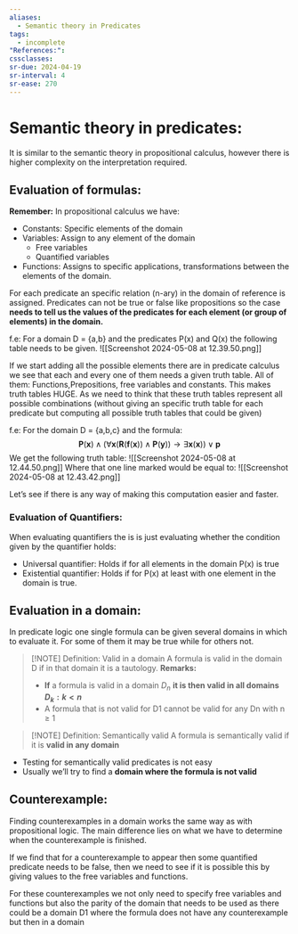 ```yaml
---
aliases:
  - Semantic theory in Predicates
tags:
  - incomplete
"References:": 
cssclasses: 
sr-due: 2024-04-19
sr-interval: 4
sr-ease: 270
---
```

# Semantic theory in predicates: 

It is similar to the semantic theory in propositional calculus, however there is higher complexity on the interpretation required. 

## Evaluation of formulas:

**Remember:** In propositional calculus we have: 
+ Constants: Specific elements of the domain 
+ Variables: Assign to any element of the domain 
	+ Free variables
	+ Quantified variables
+ Functions: Assigns to specific applications, transformations between the elements of the domain. 

For each predicate an specific relation (n-ary) in the domain of reference is assigned. Predicates can not be true or false like propositions so the case **needs to tell us the values of the predicates for each element (or group of elements) in the domain.** 

f.e: 
	 For a domain D = {a,b} and the predicates P(x) and Q(x) the following table needs to be given.
	 ![[Screenshot 2024-05-08 at 12.39.50.png]]

If we start adding all the possible elements there are in predicate calculus we see that each and every one of them needs a given truth table. All of them: Functions,Prepositions, free variables and constants. This makes truth tables HUGE. As we need to think that these truth tables represent all possible combinations (without giving an specific truth table for each predicate but computing all possible truth tables that could be given)

f.e: 
	For the domain D = {a,b,c} and the formula: 
	$$
		\mathbf{P}(\mathbf{x}) \wedge(\forall \mathbf{x}(\mathbf{R}(\mathbf{f}(\mathbf{x})) \wedge \mathbf{P}(\mathbf{y})) \rightarrow \exists \mathbf{x}(\mathbf{x})) \vee \mathbf{p}
	$$
	We get the following truth table: 
	![[Screenshot 2024-05-08 at 12.44.50.png]]
	Where that one line marked would be equal to: 
	![[Screenshot 2024-05-08 at 12.43.42.png]]

Let’s see if there is any way of making this computation easier and faster.

### Evaluation of Quantifiers: 


When evaluating quantifiers the is is just evaluating whether the condition given by the quantifier holds: 
+ Universal quantifier: Holds if for all elements in the domain P(x) is true
+ Existential quantifier: Holds if for P(x) at least with one element in the domain is true.

## Evaluation in a domain: 
In predicate logic one single formula can be given several domains in which to evaluate it. For some of them it may be true while for others not. 

> [!NOTE] Definition: Valid in a domain
> A formula is valid in the domain D if in that domain it is a tautology. 
> **Remarks:**
> + **If** a formula is valid in a domain $D_n$ **it is then valid in all domains $D_k : k < n$**
> + A formula that is not valid for D1 cannot be valid for any Dn with n ≥ 1



> [!NOTE] Definition: Semantically valid
> A formula is semantically valid if it is **valid in any domain**
+ Testing for semantically valid predicates is not easy
+ Usually we’ll try to find a **domain where the formula is not valid**

## Counterexample: 
Finding counterexamples in a domain works the same way as with propositional logic. The main difference lies on what we have to determine when the counterexample is finished. 

If we find that for a counterexample to appear then some quantified predicate needs to be false, then we need to see if it is possible this by giving values to the free variables and functions. 

For these counterexamples we not only need to specify free variables and functions but also the parity of the domain that needs to be used as there could be a domain D1 where the formula does not have any counterexample but then in a domain 